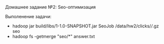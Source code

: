 Домашнее задание №2: Seo-оптимизация

Выполенение задачи:
*  hadoop jar build/libs/1-1.0-SNAPSHOT.jar SeoJob /data/hw2/clicks/*/*.gz seo
*  hadoop fs -getmerge "seo/*" answer.txt